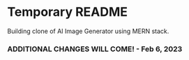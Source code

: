 # Temporary README
Building clone of AI Image Generator using MERN stack.

### ADDITIONAL CHANGES WILL COME! - Feb 6, 2023
